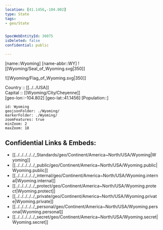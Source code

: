 ```yaml
---
location: [41.1456,-104.802] 
type: State
tags:
- geo/State


SpocWebEntityId: 36075
isDeleted: false
confidential: public

---
```

[name::Wyoming] 
[name-abbr::WY] 
![[Wyoming/Seal_of_Wyoming.svg|350]] 

![[Wyoming/Flag_of_Wyoming.svg|350]] 


Country :: [[../../USA]]  
Capital :: [[Wyoming/City/Cheyenne]]  
[geo-lon::-104.802] 
[geo-lat::41.1456] 
[Population::] 



```leaflet
id: Wyoming
geojsonFolder: ./Wyoming/
markerFolder: ./Wyoming/
zoomFeatures: true 
minZoom: 2 
maxZoom: 18
```


## Confidential Links & Embeds: 
- [[../../../../../_Standards/geo/Continent/America~North/USA/Wyoming|Wyoming]] 
- [[../../../../../_public/geo/Continent/America~North/USA/Wyoming.public|Wyoming.public]] 
- [[../../../../../_internal/geo/Continent/America~North/USA/Wyoming.internal|Wyoming.internal]] 
- [[../../../../../_protect/geo/Continent/America~North/USA/Wyoming.protect|Wyoming.protect]] 
- [[../../../../../_private/geo/Continent/America~North/USA/Wyoming.private|Wyoming.private]] 
- [[../../../../../_personal/geo/Continent/America~North/USA/Wyoming.personal|Wyoming.personal]] 
- [[../../../../../_secret/geo/Continent/America~North/USA/Wyoming.secret|Wyoming.secret]] 

